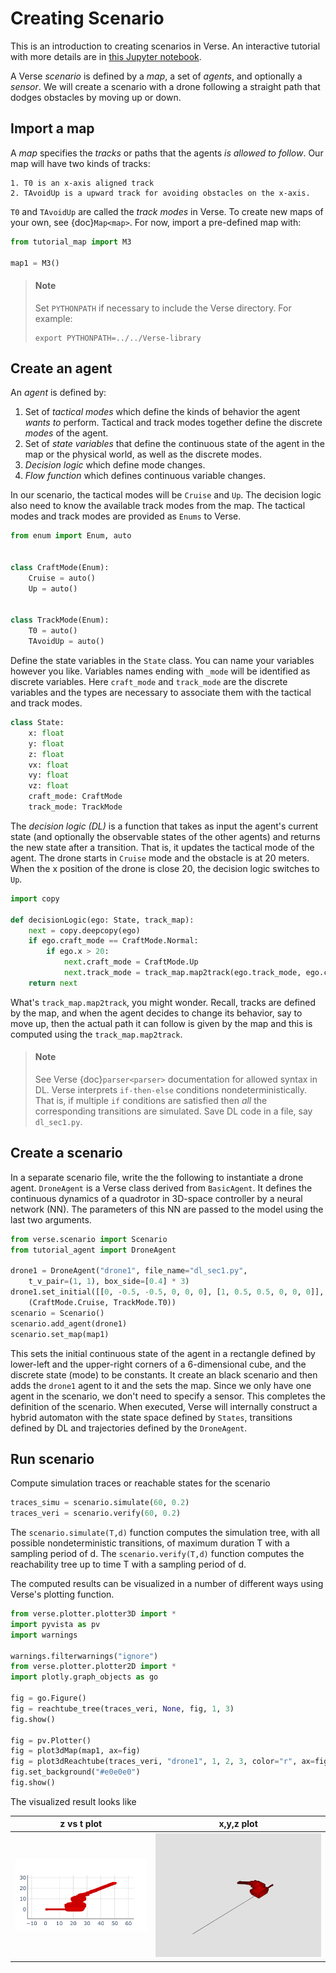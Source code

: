 # Creating Scenario
This is an introduction to creating scenarios in Verse. An interactive tutorial with more details are in [this Jupyter notebook](https://github.com/AutoVerse-ai/Verse-library/blob/main/tutorial/tutorial.ipynb).

A Verse *scenario* is defined by a *map*, a set of *agents*, and optionally  a *sensor*. We will create a  scenario with a drone following a straight path that dodges obstacles by moving up or down.

## Import a map
A *map* specifies the *tracks* or paths that the agents *is allowed to follow*. Our map will have two kinds of tracks: 

    1. T0 is an x-axis aligned track 
    2. TAvoidUp is a upward track for avoiding obstacles on the x-axis. 

<code>T0</code> and <code>TAvoidUp</code> are called the *track modes* in  Verse. To create new maps of your own, see {doc}`Map<map>`. For now, import a pre-defined map with:

```python
from tutorial_map import M3

map1 = M3()
```

> ####  **Note**
> Set <code>PYTHONPATH</code> if necessary to include the Verse directory. For example:
> ```shell
> export PYTHONPATH=../../Verse-library
>```

## Create an agent
An *agent* is defined by:

1. Set of *tactical modes* which define the kinds of behavior the agent *wants to* perform. Tactical and track modes together define the discrete *modes* of the agent. 
2. Set of *state variables* that define the continuous state of the agent in the map or the physical world, as well as the discrete modes.
3. *Decision logic* which define mode changes. 
4. *Flow function* which defines continuous variable changes. 

In our scenario, the tactical modes will be <code>Cruise</code> and <code>Up</code>. The decision logic also need to know the available track modes from the map. The tactical modes and track modes are provided as <code>Enums</code> to Verse.

```python
from enum import Enum, auto


class CraftMode(Enum):
    Cruise = auto()
    Up = auto()


class TrackMode(Enum):
    T0 = auto()
    TAvoidUp = auto()
```

Define the state variables in the <code>State</code> class. You can name your variables however you like. Variables names ending with <code>_mode</code> will be identified as  discrete variables. Here <code>craft_mode</code> and <code>track_mode</code> are the discrete variables and the types are necessary to associate them with the  tactical and track modes.

```python
class State:
    x: float
    y: float
    z: float
    vx: float
    vy: float
    vz: float
    craft_mode: CraftMode
    track_mode: TrackMode
```

The *decision logic (DL)* is a function that takes as input the agent's current state (and optionally the observable states of the other agents) and returns the new state after a transition. That is, it  updates the tactical mode of the agent. The drone starts in <code>Cruise</code> mode and the obstacle is at 20 meters. When the x position of the drone is close 20, the decision logic switches to <code>Up</code>. 

```python
import copy

def decisionLogic(ego: State, track_map):
    next = copy.deepcopy(ego)
    if ego.craft_mode == CraftMode.Normal:
        if ego.x > 20:
            next.craft_mode = CraftMode.Up
            next.track_mode = track_map.map2track(ego.track_mode, ego.craft_mode, CraftMode.Up)
    return next
```

What's <code>track_map.map2track</code>, you might wonder. Recall, tracks are defined by the map, and when the agent decides to change its behavior, say to move up, then the actual path it can follow is given by the map and this is computed using the <code>track_map.map2track</code>. 

> ####  **Note**
> See Verse {doc}`parser<parser>` documentation for allowed syntax in DL. Verse interprets <code>if-then-else</code> conditions nondeterministically. That is, if multiple <code>if</code> conditions are satisfied then *all* the corresponding transitions are simulated.
Save DL code in a file, say <code>dl_sec1.py</code>. 

## Create a scenario

In a separate scenario file, write the the following to instantiate a drone agent. <code>DroneAgent</code> is a Verse class derived from <code>BasicAgent</code>. It defines the continuous dynamics of a quadrotor in 3D-space controller by a neural network (NN). The parameters of this NN are passed to the model using the last two arguments.

```python
from verse.scenario import Scenario
from tutorial_agent import DroneAgent

drone1 = DroneAgent("drone1", file_name="dl_sec1.py",
    t_v_pair=(1, 1), box_side=[0.4] * 3)
drone1.set_initial([[0, -0.5, -0.5, 0, 0, 0], [1, 0.5, 0.5, 0, 0, 0]],
    (CraftMode.Cruise, TrackMode.T0))
scenario = Scenario()
scenario.add_agent(drone1)
scenario.set_map(map1)
```

This sets the initial continuous state of the agent in a rectangle defined by lower-left and the upper-right corners of a 6-dimensional cube, and the discrete state (mode) to be constants. It create an black scenario and then adds the <code>drone1</code> agent to it and the sets the map. Since we only have one agent in the scenario, we don't need to specify a sensor. This completes the definition of the scenario. When executed, Verse will internally construct a hybrid automaton with the state space defined by <code>States</code>, transitions defined by DL and trajectories defined by the <code>DroneAgent</code>.

## Run scenario

Compute simulation traces or reachable states for the scenario
```python
traces_simu = scenario.simulate(60, 0.2)
traces_veri = scenario.verify(60, 0.2)
```

The <code>scenario.simulate(T,d)</code> function computes the simulation tree, with all possible nondeterministic transitions, of maximum duration T with a sampling period of d. The <code>scenario.verify(T,d)</code> function computes the  reachability tree up to time T with a sampling period of d. 


The computed results can be visualized in a number of different ways using Verse's plotting function. 

```python
from verse.plotter.plotter3D import *
import pyvista as pv
import warnings

warnings.filterwarnings("ignore")
from verse.plotter.plotter2D import *
import plotly.graph_objects as go

fig = go.Figure()
fig = reachtube_tree(traces_veri, None, fig, 1, 3)
fig.show()

fig = pv.Plotter()
fig = plot3dMap(map1, ax=fig)
fig = plot3dReachtube(traces_veri, "drone1", 1, 2, 3, color="r", ax=fig)
fig.set_background("#e0e0e0")
fig.show()
```

The visualized result looks like

z vs t plot             |  x,y,z plot
:-------------------------:|:-------------------------:
![](figs/newplot.png)     |  ![](figs/output.png)